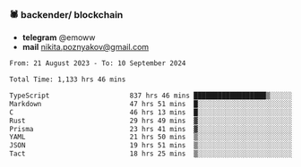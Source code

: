 ### 🕷 backender/ blockchain
- **telegram** @emoww
- **mail** nikita.poznyakov@gmail.com

<!--START_SECTION:waka-->

```txt
From: 21 August 2023 - To: 10 September 2024

Total Time: 1,133 hrs 46 mins

TypeScript                    837 hrs 46 mins ██████████████████▒░░░░░░   73.84 %
Markdown                      47 hrs 51 mins  █░░░░░░░░░░░░░░░░░░░░░░░░   04.22 %
C                             46 hrs 13 mins  █░░░░░░░░░░░░░░░░░░░░░░░░   04.07 %
Rust                          29 hrs 49 mins  ▓░░░░░░░░░░░░░░░░░░░░░░░░   02.63 %
Prisma                        23 hrs 41 mins  ▓░░░░░░░░░░░░░░░░░░░░░░░░   02.09 %
YAML                          21 hrs 50 mins  ▒░░░░░░░░░░░░░░░░░░░░░░░░   01.92 %
JSON                          19 hrs 51 mins  ▒░░░░░░░░░░░░░░░░░░░░░░░░   01.75 %
Tact                          18 hrs 25 mins  ▒░░░░░░░░░░░░░░░░░░░░░░░░   01.62 %
```

<!--END_SECTION:waka-->




